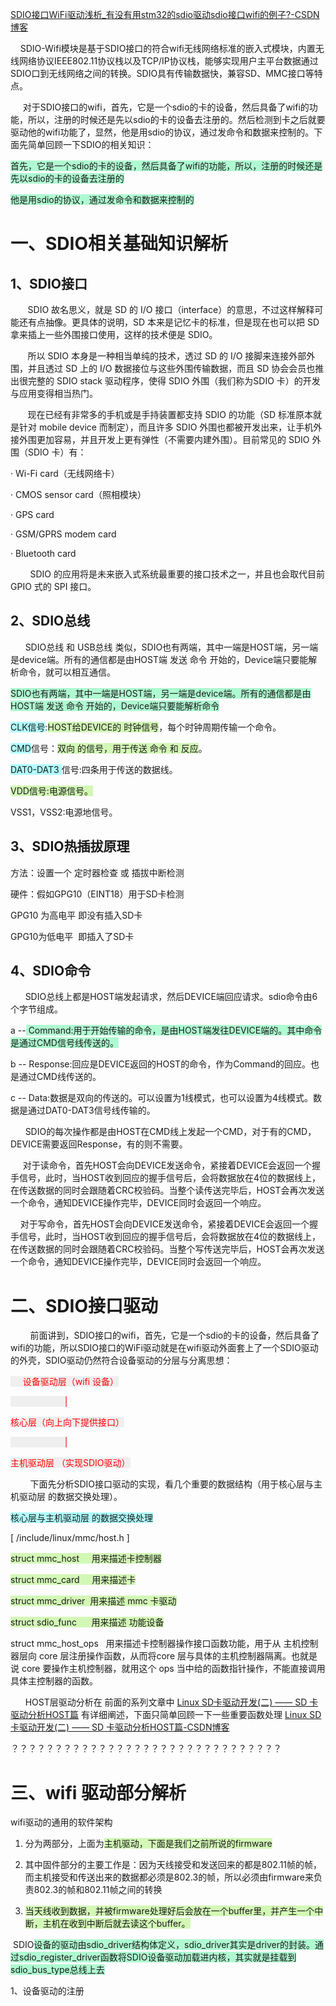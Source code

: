 

[SDIO接口WiFi驱动浅析\_有没有用stm32的sdio驱动sdio接口wifi的例子?-CSDN博客](https://blog.csdn.net/qq_38880380/article/details/79900784)

    SDIO-Wifi模块是基于SDIO接口的符合wifi无线网络标准的嵌入式模块，内置无线网络协议IEEE802.11协议栈以及TCP/IP协议栈，能够实现用户主平台数据通过SDIO口到无线网络之间的转换。SDIO具有传输数据快，兼容SD、MMC接口等特点。

     对于SDIO接口的wifi，首先，它是一个sdio的卡的设备，然后具备了wifi的功能，所以，注册的时候还是先以sdio的卡的设备去注册的。然后检测到卡之后就要驱动他的wifi功能了，显然，他是用sdio的协议，通过发命令和数据来控制的。下面先简单回顾一下SDIO的相关知识：

<span style="background:#affad1">首先，它是一个sdio的卡的设备，然后具备了wifi的功能，所以，注册的时候还是先以sdio的卡的设备去注册的</span>

<span style="background:#affad1">他是用sdio的协议，通过发命令和数据来控制的</span>

# 一、SDIO相关基础知识解析

## 1、SDIO接口

       SDIO 故名思义，就是 SD 的 I/O 接口（interface）的意思，不过这样解释可能还有点抽像。更具体的说明，SD 本来是记忆卡的标准，但是现在也可以把 SD 拿来插上一些外围接口使用，这样的技术便是 SDIO。

       所以 SDIO 本身是一种相当单纯的技术，透过 SD 的 I/O 接脚来连接外部外围，并且透过 SD 上的 I/O 数据接位与这些外围传输数据，而且 SD 协会会员也推出很完整的 SDIO stack 驱动程序，使得 SDIO 外围（我们称为SDIO 卡）的开发与应用变得相当热门。

       现在已经有非常多的手机或是手持装置都支持 SDIO 的功能（SD 标准原本就是针对 mobile device 而制定），而且许多 SDIO 外围也都被开发出来，让手机外接外围更加容易，并且开发上更有弹性（不需要内建外围）。目前常见的 SDIO 外围（SDIO 卡）有：

· Wi-Fi card（无线网络卡） 

· CMOS sensor card（照相模块） 

· GPS card 

· GSM/GPRS modem card 

· Bluetooth card 

        SDIO 的应用将是未来嵌入式系统最重要的接口技术之一，并且也会取代目前 GPIO 式的 SPI 接口。

## 2、SDIO总线

      SDIO总线 和 USB总线 类似，SDIO也有两端，其中一端是HOST端，另一端是device端。所有的通信都是由HOST端 发送 命令 开始的，Device端只要能解析命令，就可以相互通信。

<span style="background:#affad1">SDIO也有两端，其中一端是HOST端，另一端是device端。所有的通信都是由HOST端 发送 命令 开始的，Device端只要能解析命令</span>


<span style="background:#b1ffff">CLK信号</span>:<span style="background:#d3f8b6">HOST给DEVICE的 时钟信号</span>，每个时钟周期传输一个命令。

<span style="background:#b1ffff">CMD</span>信号：<span style="background:#d3f8b6">双向 的信号，用于传送 命令 和 反应</span>。

<span style="background:#b1ffff">DAT0-DAT3 </span>信号:四条用于传送的数据线。

<span style="background:#d3f8b6">VDD信号:电源信号。</span>

VSS1，VSS2:电源地信号。


## 3、SDIO热插拔原理

方法：设置一个 定时器检查 或 插拔中断检测

硬件：假如GPG10（EINT18）用于SD卡检测

GPG10 为高电平 即没有插入SD卡

GPG10为低电平  即插入了SD卡


## 4、SDIO命令

      SDIO总线上都是HOST端发起请求，然后DEVICE端回应请求。sdio命令由6个字节组成。

a --<span style="background:#affad1"> Command:用于开始传输的命令，是由HOST端发往DEVICE端的。其中命令是通过CMD信号线传送的。</span>

b -- Response:回应是DEVICE返回的HOST的命令，作为Command的回应。也是通过CMD线传送的。

c -- Data:数据是双向的传送的。可以设置为1线模式，也可以设置为4线模式。数据是通过DAT0-DAT3信号线传输的。

      SDIO的每次操作都是由HOST在CMD线上发起一个CMD，对于有的CMD，DEVICE需要返回Response，有的则不需要。

     对于读命令，首先HOST会向DEVICE发送命令，紧接着DEVICE会返回一个握手信号，此时，当HOST收到回应的握手信号后，会将数据放在4位的数据线上，在传送数据的同时会跟随着CRC校验码。当整个读传送完毕后，HOST会再次发送一个命令，通知DEVICE操作完毕，DEVICE同时会返回一个响应。

    对于写命令，首先HOST会向DEVICE发送命令，紧接着DEVICE会返回一个握手信号，此时，当HOST收到回应的握手信号后，会将数据放在4位的数据线上，在传送数据的同时会跟随着CRC校验码。当整个写传送完毕后，HOST会再次发送一个命令，通知DEVICE操作完毕，DEVICE同时会返回一个响应。


# 二、SDIO接口驱动

        前面讲到，SDIO接口的wifi，首先，它是一个sdio的卡的设备，然后具备了wifi的功能，所以SDIO接口的WiFi驱动就是在wifi驱动外面套上了一个SDIO驱动的外壳，SDIO驱动仍然符合设备驱动的分层与分离思想：

  

<font color="#ff0000"><span style="background:rgba(140, 140, 140, 0.12)"><font color="#ff0000">     设备驱动层（wifi 设备）</font></span></font>

<font color="#ff0000"><span style="background:rgba(140, 140, 140, 0.12)"><font color="#ff0000">                      |</font></span></font>

<font color="#ff0000"><span style="background:rgba(140, 140, 140, 0.12)"><font color="#ff0000">核心层（向上向下提供接口）</font></span></font>

<font color="#ff0000"><span style="background:rgba(140, 140, 140, 0.12)"><font color="#ff0000">                      |</font></span></font>

<font color="#ff0000"><span style="background:rgba(140, 140, 140, 0.12)"><font color="#ff0000">主机驱动层 （实现SDIO驱动）</font></span></font>

  

        下面先分析SDIO接口驱动的实现，看几个重要的数据结构（用于核心层与主机驱动层 的数据交换处理）。

<span style="background:#b1ffff">核心层与主机驱动层 的数据交换处理</span>

[ /include/linux/mmc/host.h ]

<span style="background:#d3f8b6">struct mmc_host     用来描述卡控制器</span>

<span style="background:#d3f8b6">struct mmc_card     用来描述卡</span>

<span style="background:#d3f8b6">struct mmc_driver  用来描述 mmc 卡驱动</span>

<span style="background:#d3f8b6">struct sdio_func      用来描述 功能设备</span>

struct mmc_host_ops   用来描述卡控制器操作接口函数功能，用于从 主机控制器层向 core 层注册操作函数，从而将core 层与具体的主机控制器隔离。也就是说 core 要操作主机控制器，就用这个 ops 当中给的函数指针操作，不能直接调用具体主控制器的函数。

      HOST层驱动分析在 前面的系列文章中 [Linux SD卡驱动开发(二) —— SD 卡驱动分析HOST篇](http://blog.csdn.net/zqixiao_09/article/details/51039595) 有详细阐述，下面只简单回顾一下一些重要函数处理
[Linux SD卡驱动开发(二) —— SD 卡驱动分析HOST篇-CSDN博客](https://blog.csdn.net/zqixiao_09/article/details/51039595)


？？？？？？？？？？？？？？？？？？？？？？？？？？？？？？？

# 三、wifi 驱动部分解析

wifi驱动的通用的软件架构

1. 分为两部分，上面为<span style="background:#d3f8b6">主机驱动，下面是我们之前所说的firmware</span>

2. 其中固件部分的主要工作是：因为天线接受和发送回来的都是802.11帧的帧，而主机接受和传送出来的数据都必须是802.3的帧，所以必须由firmware来负责802.3的帧和802.11帧之间的转换

3. <span style="background:#d3f8b6">当天线收到数据，并被firmware处理好后会放在一个buffer里，并产生一个中断，主机在收到中断后就去读这个buffer。  </span>

 SDIO<span style="background:#affad1">设备的驱动由sdio_driver结构体定义，sdio_driver其实是driver的封装。通过sdio_register_driver函数将SDIO设备驱动加载进内核，其实就是挂载到sdio_bus_type总线上去</span>


1、设备驱动的注册



























